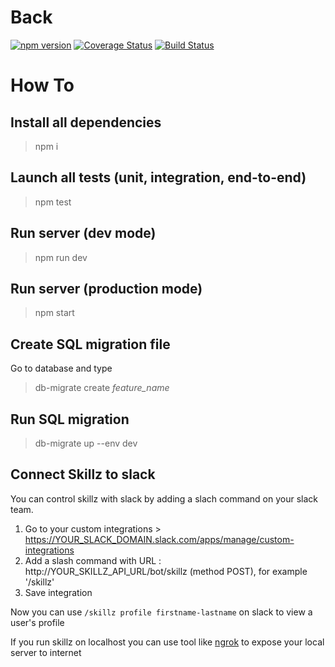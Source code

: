 # Back

[![npm version](https://badge.fury.io/js/npm.svg)](https://badge.fury.io/js/npm) [![Coverage Status](https://coveralls.io/repos/github/xebia-france/xskillz-v2/badge.svg?branch=master)](https://coveralls.io/github/xebia-france/xskillz-v2?branch=master) [![Build Status](https://travis-ci.org/xebia-france/xskillz-v2.svg?branch=master)](https://travis-ci.org/xebia-france/xskillz-v2)

# How To

## Install all dependencies

>npm i

## Launch all tests (unit, integration, end-to-end)

>npm test

## Run server (dev mode)

>npm run dev

## Run server (production mode)

>npm start

## Create SQL migration file

Go to database and type

>db-migrate create *feature_name*

## Run SQL migration

>db-migrate up --env dev

## Connect Skillz to slack

You can control skillz with slack  by adding a slach command on your slack team.

1. Go to your custom integrations > https://YOUR_SLACK_DOMAIN.slack.com/apps/manage/custom-integrations
2. Add a slash command with URL : http://YOUR_SKILLZ_API_URL/bot/skillz (method POST), for example '/skillz'
3. Save integration

Now you can use ```/skillz profile firstname-lastname``` on slack to view a user's profile

If you run skillz on localhost you can use tool like [ngrok](https://ngrok.com) to expose your local server to internet 

